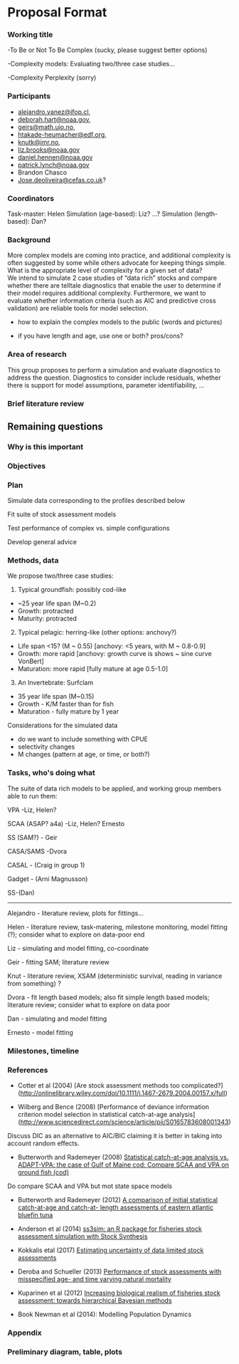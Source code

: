 # Proposal Format

### Working title
-To Be or Not To Be Complex (sucky, please suggest better options)

-Complexity models: Evaluating two/three case studies... 

-Complexity Perplexity (sorry)
### Participants

- alejandro.yanez@ifop.cl,
- deborah.hart@noaa.gov,
- geirs@math.uio.no,
- htakade-heumacher@edf.org,
- knutk@imr.no,
- liz.brooks@noaa.gov
- daniel.hennen@noaa.gov
- patrick.lynch@noaa.gov
- Brandon Chasco
- Jose.deoliveira@cefas.co.uk?

### Coordinators

Task-master: Helen
Simulation (age-based): Liz? ...?
Simulation (length-based): Dan?  


### Background

More complex models are coming into practice, and additional complexity is often suggested by some while others advocate 
for keeping things simple.  What is the appropriate level of complexity for a given set of data?  
We intend to simulate 2 case studies of “data rich” stocks and compare whether there are telltale diagnostics 
that enable the user to determine if their model requires additional complexity.  Furthermore, we want to evaluate whether 
information criteria (such as AIC and predictive cross validation) are reliable tools for model selection.
  
- how to explain the complex models to the public (words and pictures)

- if you have length and age, use one or both? pros/cons?

### Area of research

This group proposes to perform a simulation and evaluate diagnostics to address the question. 
Diagnostics to consider include residuals, whether there is support for model assumptions, parameter identifiability, ...

### Brief literature review

## Remaining questions

### Why is this important

### Objectives

### Plan

Simulate data corresponding to the profiles described below

Fit suite of stock assessment models 

Test performance of complex vs. simple configurations

Develop general advice 


### Methods, data

We propose two/three case studies:

1. Typical groundfish: possibly cod-like
- \~25 year life span (M\~0.2)
- Growth: protracted
- Maturity: protracted
2. Typical pelagic: herring-like (other options: anchovy?) 
- Life span <15? (M ~ 0.55) [anchovy: <5 years, with M ~ 0.8-0.9]
- Growth: more rapid   [anchovy: growth curve is shows ~ sine curve VonBert]
- Maturation: more rapid [fully mature at age 0.5-1.0]
3. An Invertebrate: Surfclam 
- 35 year life span (M~0.15)
- Growth - K/M faster than for fish
- Maturation - fully mature by 1 year 

Considerations for the simulated data
- do we want to include something with CPUE
- selectivity changes
- M changes (pattern at age, or time, or both?)


### Tasks, who's doing what

The suite of data rich models to be applied, and working group members able to run them:

VPA -Liz, Helen?

SCAA (ASAP? a4a) -Liz, Helen? Ernesto

SS (SAM?) - Geir

CASA/SAMS -Dvora

CASAL - (Craig in group 1)

Gadget - (Arni Magnusson)

SS-(Dan)

---------
Alejandro - literature review, plots for fittings...

Helen - literature review, task-matering, milestone monitoring, model fitting (?); consider what to explore on data-poor end

Liz - simulating and model fitting, co-coordinate

Geir - fitting SAM; literature review

Knut - literature review, XSAM (deterministic survival, reading in variance from something) ?

Dvora - fit length based models; also fit simple length based models; literature review; consider what to explore on data poor

Dan - simulating and model fitting

Ernesto - model fitting


### Milestones, timeline
### References

* Cotter et al (2004)
[Are stock assessment methods too complicated?]
(http://onlinelibrary.wiley.com/doi/10.1111/j.1467-2679.2004.00157.x/full)

* Wilberg and Bence (2008)
[Performance of deviance information criterion model selection in statistical catch-at-age analysis]
(http://www.sciencedirect.com/science/article/pii/S0165783608001343)

Discuss DIC as an alternative to AIC/BIC claiming it is better in taking into account random effects.


* Butterworth and Rademeyer (2008)
[Statistical catch-at-age analysis vs. ADAPT-VPA: the case of Gulf of Maine cod: Compare SCAA and VPA on ground fish (cod)](https://academic.oup.com/icesjms/article/65/9/1717/632337)

Do compare SCAA and VPA but mot state space models

* Butterworth and Rademeyer (2012)
[A comparison of initial statistical catch-at-age and catch-at- length assessments of eastern atlantic bluefin tuna](http://www.iccat.es/Documents/CVSP/CV069_2013/n_2/CV069020710.pdf)

* Anderson et al (2014)
[ss3sim: an R package for fisheries stock assessment simulation with Stock Synthesis](http://journals.plos.org/plosone/article/file?id=10.1371/journal.pone.0092725&type=printable)

* Kokkalis etal (2017)
[Estimating uncertainty of data limited stock assessments](https://academic.oup.com/icesjms/article/74/1/69/2669561)

* Deroba and Schueller (2013)
[Performance of stock assessments with misspecified age- and time varying natural mortality](http://www.sciencedirect.com/science/article/pii/S0165783613000830)

* Kuparinen et al (2012)
[Increasing biological realism of fisheries stock assessment: towards hierarchical Bayesian methods](http://www.nrcresearchpress.com/doi/abs/10.1139/a2012-006#.Wg1pF7aZNZ0)

* Book
Newman et al (2014): Modelling Population Dynamics 

### Appendix

### Preliminary diagram, table, plots

